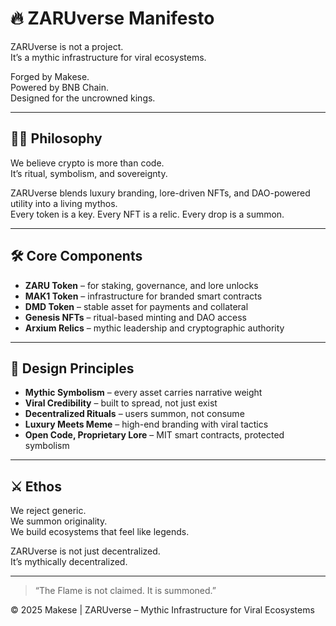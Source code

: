 # 🔥 ZARUverse Manifesto

ZARUverse is not a project.  
It’s a mythic infrastructure for viral ecosystems.

Forged by Makese.  
Powered by BNB Chain.  
Designed for the uncrowned kings.

---

## 🧙‍♂️ Philosophy

We believe crypto is more than code.  
It’s ritual, symbolism, and sovereignty.

ZARUverse blends luxury branding, lore-driven NFTs, and DAO-powered utility into a living mythos.  
Every token is a key. Every NFT is a relic. Every drop is a summon.

---

## 🛠️ Core Components

- **ZARU Token** – for staking, governance, and lore unlocks  
- **MAK1 Token** – infrastructure for branded smart contracts  
- **DMD Token** – stable asset for payments and collateral  
- **Genesis NFTs** – ritual-based minting and DAO access  
- **Arxium Relics** – mythic leadership and cryptographic authority

---

## 🧠 Design Principles

- **Mythic Symbolism** – every asset carries narrative weight  
- **Viral Credibility** – built to spread, not just exist  
- **Decentralized Rituals** – users summon, not consume  
- **Luxury Meets Meme** – high-end branding with viral tactics  
- **Open Code, Proprietary Lore** – MIT smart contracts, protected symbolism

---

## ⚔️ Ethos

We reject generic.  
We summon originality.  
We build ecosystems that feel like legends.

ZARUverse is not just decentralized.  
It’s mythically decentralized.

---

> “The Flame is not claimed. It is summoned.”

© 2025 Makese | ZARUverse – Mythic Infrastructure for Viral Ecosystems
